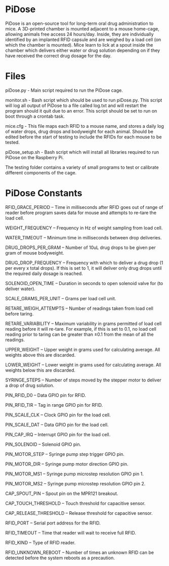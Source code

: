 # PiDose

PiDose is an open-source tool for long-term oral drug administration to mice. A 3D-printed chamber is mounted adjacent to a mouse home-cage, allowing animals free access 24 hours/day. Inside, they are individually identified by an implanted RFID capsule and are weighed by a load cell (on which the chamber is mounted). Mice learn to lick at a spout inside the chamber which delivers either water or drug solution depending on if they have received the correct drug dosage for the day.

# Files

piDose.py - Main script required to run the PiDose cage.

monitor.sh - Bash script which should be used to run piDose.py. This script will log all output of PiDose to a file called log.txt and will restart the program should it quit due to an error. This script should be set to run on boot through a crontab task.

mice.cfg - This file maps each RFID to a mouse name, and stores a daily log of water drops, drug drops and bodyweight for each animal. Should be edited before the start of testing to include the RFIDs for each mouse to be tested.

piDose_setup.sh - Bash script which will install all libraries required to run PiDose on the Raspberry Pi.

The testing folder contains a variety of small programs to test or calibrate different components of the cage.

# PiDose Constants

RFID_GRACE_PERIOD – Time in milliseconds after RFID goes out of range of reader before program saves data for mouse and attempts to re-tare the load cell.

WEIGHT_FREQUENCY – Frequency in Hz of weight sampling from load cell.

WATER_TIMEOUT – Minimum time in milliseconds between drop deliveries.

DRUG_DROPS_PER_GRAM – Number of 10uL drug drops to be given per gram of mouse bodyweight.

DRUG_DROP_FREQUENCY – Frequency with which to deliver a drug drop (1 per every x total drops). If this is set to 1, it will deliver only drug drops until the required daily dosage is reached.

SOLENOID_OPEN_TIME – Duration in seconds to open solenoid valve for (to deliver water).

SCALE_GRAMS_PER_UNIT – Grams per load cell unit.

RETARE_WEIGH_ATTEMPTS – Number of readings taken from load cell before taring.

RETARE_VARIABILITY – Maximum variability in grams permitted of load cell reading before it will re-tare. For example, if this is set to 0.1, no load cell reading prior to taring can be greater than ±0.1 from the mean of all the readings.

UPPER_WEIGHT – Upper weight in grams used for calculating average. All weights above this are discarded.

LOWER_WEIGHT – Lower weight in grams used for calculating average. All weights below this are discarded.

SYRINGE_STEPS – Number of steps moved by the stepper motor to deliver a drop of drug solution.

PIN_RFID_D0 – Data GPIO pin for RFID.

PIN_RFID_TIR – Tag in range GPIO pin for RFID.

PIN_SCALE_CLK – Clock GPIO pin for the load cell.

PIN_SCALE_DAT – Data GPIO pin for the load cell.

PIN_CAP_IRQ – Interrupt GPIO pin for the load cell.

PIN_SOLENOID – Solenoid GPIO pin.

PIN_MOTOR_STEP – Syringe pump step trigger GPIO pin.

PIN_MOTOR_DIR – Syringe pump motor direction GPIO pin.

PIN_MOTOR_MS1 – Syringe pump microstep resolution GPIO pin 1.

PIN_MOTOR_MS2 – Syringe pump microstep resolution GPIO pin 2.

CAP_SPOUT_PIN – Spout pin on the MPR121 breakout.

CAP_TOUCH_THRESHOLD – Touch threshold for capacitive sensor.

CAP_RELEASE_THRESHOLD – Release threshold for capacitive sensor.

RFID_PORT – Serial port address for the RFID.

RFID_TIMEOUT – Time that reader will wait to receive full RFID.

RFID_KIND – Type of RFID reader.

RFID_UNKNOWN_REBOOT – Number of times an unknown RFID can be detected before the system reboots as a precaution.
